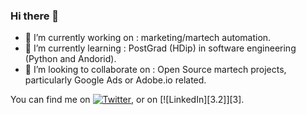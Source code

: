 ### Hi there 👋

<!--
**davedavis/davedavis** is a ✨ _special_ ✨ repository because its `README.md` (this file) appears on your GitHub profile.

Here are some ideas to get you started:

- 🔭 I’m currently working on ...
- 🌱 I’m currently learning ...
- 👯 I’m looking to collaborate on ...
- 🤔 I’m looking for help with ...
- 💬 Ask me about ...
- 📫 How to reach me: ...
- 😄 Pronouns: ...
- ⚡ Fun fact: ...
-->

- 🔭 I’m currently working on : marketing/martech automation.
- 🌱 I’m currently learning : PostGrad (HDip) in software engineering (Python and Andorid).
- 👯 I’m looking to collaborate on : Open Source martech projects, particularly Google Ads or Adobe.io related.

You can find me on [![Twitter][1.2]][1], or on [![LinkedIn][3.2]][3].

<!-- Icons -->

[1.2]: http://i.imgur.com/wWzX9uB.png (twitter icon without padding)
[2.2]: https://raw.githubusercontent.com/MartinHeinz/MartinHeinz/master/linkedin-3-16.png (LinkedIn icon without padding)

<!-- Links to social media accounts -->

[1]: https://twitter.com/davedavis
[2]: https://www.linkedin.com/in/davedavis/
